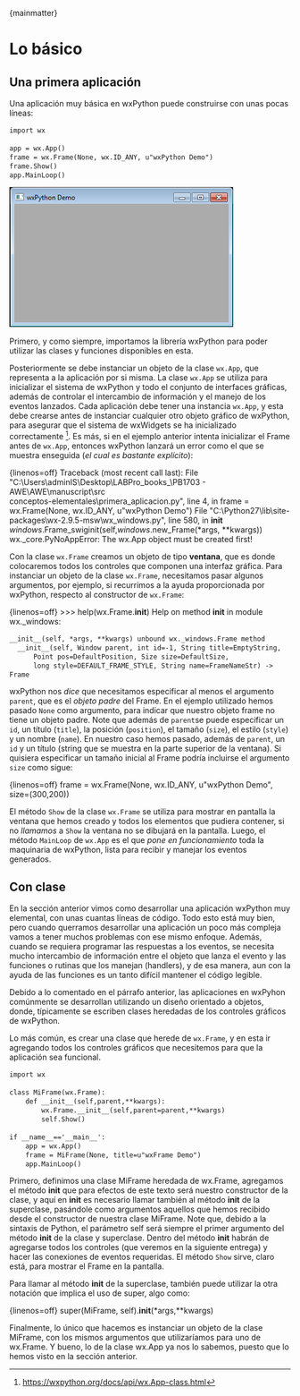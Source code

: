 {mainmatter}

# Lo básico

## Una primera aplicación

Una aplicación muy básica en wxPython puede construirse con unas pocas líneas:

    import wx

    app = wx.App()
    frame = wx.Frame(None, wx.ID_ANY, u"wxPython Demo")
    frame.Show()
    app.MainLoop()

![Imagen 01](images/conceptos-elementales/primera_aplicacion.png)

Primero, y como siempre, importamos la librería wxPython para poder utilizar 
las clases y funciones disponibles en esta. 

Posteriormente se debe instanciar un objeto de la clase `wx.App`, que representa 
a la aplicación por si misma. La clase `wx.App` se utiliza para inicializar 
el sistema de wxPython y todo el conjunto de interfaces gráficas, además de controlar 
el intercambio de información y el manejo de los eventos lanzados. 
Cada aplicación debe tener una instancia `wx.App`, y esta debe crearse antes de 
instanciar cualquier otro objeto gráfico de wxPython, para asegurar que el 
sistema de wxWidgets se ha inicializado correctamente [^wxapp]. Es más, si en el ejemplo 
anterior intenta inicializar el Frame antes de `wx.App`, entonces wxPython lanzará un 
error como el que se muestra enseguida (*el cual es bastante explícito*):

{linenos=off}
    Traceback (most recent call last):
      File "C:\Users\adminIS\Desktop\LABPro\_books_\PB1703 - AWE\AWE\manuscript\src\
    conceptos-elementales\primera_aplicacion.py", line 4, in <module>
        frame = wx.Frame(None, wx.ID_ANY, u"wxPython Demo")
      File "C:\Python27\lib\site-packages\wx-2.9.5-msw\wx\_windows.py", line 580, in
     __init__
        _windows_.Frame_swiginit(self,_windows_.new_Frame(*args, **kwargs))
    wx._core.PyNoAppError: The wx.App object must be created first!

[^wxapp]: https://wxpython.org/docs/api/wx.App-class.html

Con la clase `wx.Frame` creamos un objeto de tipo **ventana**, que es donde colocaremos 
todos los controles que componen una interfaz gráfica. Para instanciar un objeto de la clase 
`wx.Frame`, necesitamos pasar algunos argumentos, por ejemplo, si recurrimos a la ayuda 
proporcionada por wxPython, respecto al constructor de `wx.Frame`:

{linenos=off}
    >>> help(wx.Frame.__init__)
    Help on method __init__ in module wx._windows:

    __init__(self, *args, **kwargs) unbound wx._windows.Frame method
      __init__(self, Window parent, int id=-1, String title=EmptyString, 
          Point pos=DefaultPosition, Size size=DefaultSize, 
          long style=DEFAULT_FRAME_STYLE, String name=FrameNameStr) -> Frame


wxPython nos *dice* que necesitamos especificar al menos el argumento `parent`, que es 
el *objeto padre* del Frame. En el ejemplo utilizado hemos pasado `None` como argumento, 
para indicar que nuestro objeto frame no tiene un objeto padre. Note que además de 
`parent`se puede especificar un `id`, un título (`title`), la posición (`position`), 
el tamaño (`size`), el estilo (`style`) y un nombre (`name`). En nuestro caso 
hemos pasado, además de `parent`, un `id` y un título (string que se muestra en la parte 
superior de la ventana). Si quisiera especificar un tamaño inicial al Frame podría incluirse 
el argumento `size` como sigue:


{linenos=off}
    frame = wx.Frame(None, wx.ID_ANY, u"wxPython Demo", size=(300,200))


El método `Show` de la clase `wx.Frame` se utiliza para mostrar en pantalla la ventana que hemos 
creado y todos los elementos que pudiera contener, si no *llamamos* a `Show` la ventana no 
se dibujará en la pantalla. Luego, el método `MainLoop` de `wx.App` es el que *pone en funcionamiento* 
toda la maquinaria de wxPython, lista para recibir y manejar los eventos generados.


## Con clase

En la sección anterior vimos como desarrollar una aplicación wxPython muy elemental, con unas 
cuantas líneas de código. Todo esto está muy bien, pero cuando querramos desarrollar una 
aplicación un poco más compleja vamos a tener muchos problemas con ese mismo enfoque. 
Además, cuando se requiera programar las respuestas a los eventos, se necesita mucho 
intercambio de información entre el objeto que lanza el evento y las funciones o rutinas 
que los manejan (handlers), y de esa manera, aun con la ayuda de las funciones es un tanto 
difícil mantener el código legible.

Debido a lo comentado en el párrafo anterior, las aplicaciones en wxPyhon comúnmente 
se desarrollan utilizando un diseño orientado a objetos, donde, típicamente se escriben 
clases heredadas de los controles gráficos de wxPython.

Lo más común, es crear una clase que herede de `wx.Frame`, y en esta ir agregando todos 
los controles gráficos que necesitemos para que la aplicación sea funcional.


    import wx

    class MiFrame(wx.Frame):
        def __init__(self,parent,**kwargs):
            wx.Frame.__init__(self,parent=parent,**kwargs)
            self.Show()

    if __name__=='__main__':
        app = wx.App()
        frame = MiFrame(None, title=u"wxFrame Demo")
        app.MainLoop()


Primero, definimos una clase MiFrame heredada de wx.Frame, agregamos el método __init__ que 
para efectos de este texto será nuestro constructor de la clase, y aquí en __init__ es 
necesario llamar también al método __init__ de la superclase, pasándole como argumentos 
aquellos que hemos recibido desde el constructor de nuestra clase MiFrame. Note que, debido 
a la sintaxis de Python, el parámetro self será siempre el primer argumento del método __init__ 
de la clase y superclase. Dentro del método __init__ habrán de agregarse todos los controles 
(que veremos en la siguiente entrega) y hacer las conexiones de eventos requeridas. 
El método `Show` sirve, claro está, para mostrar el Frame en la pantalla.

Para llamar al método __init__ de la superclase, también puede utilizar la otra 
notación que implica el uso de super, algo como:


{linenos=off}
    super(MiFrame, self).__init__(*args,**kwargs)


Finalmente, lo único que hacemos es instanciar un objeto de la clase MiFrame, con los mismos 
argumentos que utilizaríamos para uno de wx.Frame. Y bueno, lo de la clase wx.App ya nos lo 
sabemos, puesto que lo hemos visto en la sección anterior.